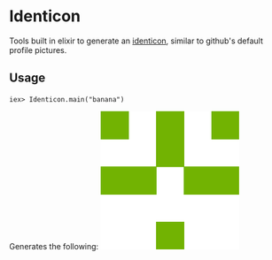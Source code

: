 # Identicon

Tools built in elixir to generate an [identicon](https://en.wikipedia.org/wiki/Identicon), similar to github's default profile pictures.

## Usage

```
iex> Identicon.main("banana")
```

Generates the following:
<kbd>![banana identicon](https://raw.githubusercontent.com/nickarora/identicon/master/images/banana.png)</kbd>
